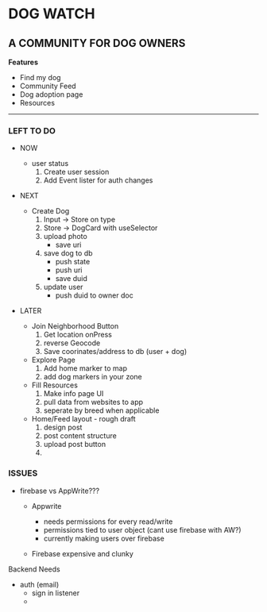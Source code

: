 # DOG WATCH
## A COMMUNITY FOR DOG OWNERS

**Features**
- Find my dog
- Community Feed
- Dog adoption page
- Resources

--------------------------------
### LEFT TO DO 

- NOW
    - user status 
        1. Create user session
        2. Add Event lister for auth changes
 
- NEXT 

    - Create Dog
        1. Input -> Store on type
        2. Store -> DogCard with useSelector
        3. upload photo 
            - save uri
        4. save dog to db
            - push state
            - push uri
            - save duid  
        5. update user
            - push duid to owner doc

- LATER
    - Join Neighborhood Button
        1. Get location onPress
        2. reverse Geocode
        3. Save coorinates/address to db (user + dog)
    - Explore Page
        1. Add home marker to map
        2. add dog markers in your zone
    - Fill Resources 
        1. Make info page UI
        2. pull data from websites to app 
        3. seperate by breed when applicable 
    - Home/Feed layout - rough draft
        1. design post 
        2. post content structure 
        3. upload post button
        4. 


### ISSUES

- firebase vs AppWrite???
    - Appwrite
        - needs permissions for every read/write
        - permissions tied to user object (cant use firebase with AW?)
        - currently making users over firebase



    - Firebase expensive and clunky


Backend Needs
- auth (email)
    - sign in listener
    - 

